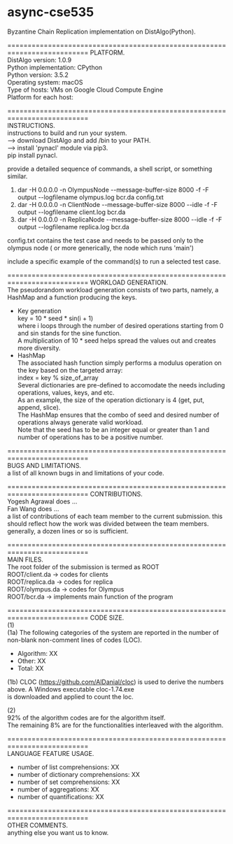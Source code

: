 # async-cse535
Byzantine Chain Replication implementation on DistAlgo(Python).

==========================================================================
PLATFORM.  
DistAlgo version: 1.0.9  
Python implementation: CPython  
Python version: 3.5.2  
Operating system: macOS  
Type of hosts: VMs on Google Cloud Compute Engine  
Platform for each host:  

==========================================================================  
INSTRUCTIONS.  
instructions to build and run your system.  
--> download DistAlgo and add <DAROOT>/bin to your PATH.  
--> install 'pynacl' module via pip3.  
    pip install pynacl.  

provide a detailed sequence of commands, a shell script, or something similar.
1. dar -H 0.0.0.0 -n OlympusNode --message-buffer-size 8000 -f -F output --logfilename olympus.log bcr.da config.txt
2. dar -H 0.0.0.0 -n ClientNode --message-buffer-size 8000 --idle -f -F output --logfilename client.log bcr.da
3. dar -H 0.0.0.0 -n ReplicaNode --message-buffer-size 8000 --idle -f -F output --logfilename replica.log bcr.da

config.txt contains the test case and needs to be passed only to the olympus node ( or more generically, the node which runs 'main')  

include a specific example of the command(s) to run a selected test case.  

==========================================================================
WORKLOAD GENERATION.  
The pseudorandom workload generation consists of two parts, namely, a HashMap and a function producing the keys.  
- Key generation  
  key = 10 * seed * sin(i + 1)  
  where i loops through the number of desired operations starting from 0 and sin stands for the sine function.  
  A multiplication of 10 * seed helps spread the values out and creates more diversity.  
- HashMap  
  The associated hash function simply performs a modulus operation on the key based on the targeted array:  
  index = key % size_of_array  
  Several dictionaries are pre-defined to accomodate the needs including operations, values, keys, and etc.  
  As an example, the size of the operation dictionary is 4 (get, put, append, slice).  
  The HashMap ensures that the combo of seed and desired number of operations always generate valid workload.  
  Note that the seed has to be an integer equal or greater than 1 and number of operations has to be a positive number.  
  
==========================================================================  
BUGS AND LIMITATIONS.  
a list of all known bugs in and limitations of your code.

==========================================================================
CONTRIBUTIONS.  
Yogesh Agrawal does ...  
Fan Wang does ...  
a list of contributions of each team member to the current submission.  this should reflect how the work was divided between the team members.  generally, a dozen lines or so is sufficient.
  
==========================================================================  
MAIN FILES.  
The root folder of the submission is termed as ROOT  
ROOT/client.da  -> codes for clients  
ROOT/replica.da -> codes for replica  
ROOT/olympus.da -> codes for Olympus  
ROOT/bcr.da     -> implements main function of the program  

==========================================================================
CODE SIZE.  
(1)  
(1a) The following categories of the system are reported in the number of non-blank non-comment lines of codes (LOC).  
- Algorithm: XX  
- Other: XX  
- Total: XX  

(1b) CLOC (https://github.com/AlDanial/cloc) is used to derive the numbers above. A Windows executable cloc-1.74.exe  
is downloaded and applied to count the loc.  

(2)  
92% of the algorithm codes are for the algorithm itself.  
The remaining 8% are for the functionalities interleaved with the algorithm.  

==========================================================================  
LANGUAGE FEATURE USAGE.  
- number of list comprehensions: XX  
- number of dictionary comprehensions: XX  
- number of set comprehensions: XX  
- number of aggregations: XX  
- number of quantifications: XX  


==========================================================================  
OTHER COMMENTS.  
anything else you want us to know.
